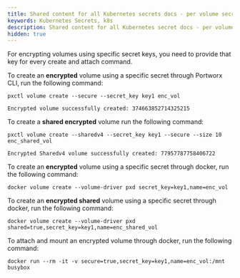 ```yaml
---
title: Shared content for all Kubernetes secrets docs - per volume secret
keywords: Kubernetes Secrets, k8s
description: Shared content for all Kubernetes secret docs - per volume secret
hidden: true
---
```


For encrypting volumes using specific secret keys, you need to provide that key for every create and attach command.

To create an **encrypted** volume using a specific secret through Portworx CLI, run the following command:

```text
pxctl volume create --secure --secret_key key1 enc_vol
```

```output
Encrypted volume successfully created: 374663852714325215
```

To create a **shared encrypted** volume run the following command:

```text
pxctl volume create --sharedv4 --secret_key key1 --secure --size 10 enc_shared_vol
```

```output
Encrypted Sharedv4 volume successfully created: 77957787758406722
```

To create an **encrypted** volume using a specific secret through docker, run the following command:

```text
docker volume create --volume-driver pxd secret_key=key1,name=enc_vol
```

To create an **encrypted shared** volume using a specific secret through docker, run the following command:

```text
docker volume create --volume-driver pxd shared=true,secret_key=key1,name=enc_shared_vol
```

To attach and mount an encrypted volume through docker, run the following command:

```text
docker run --rm -it -v secure=true,secret_key=key1,name=enc_vol:/mnt busybox
```
